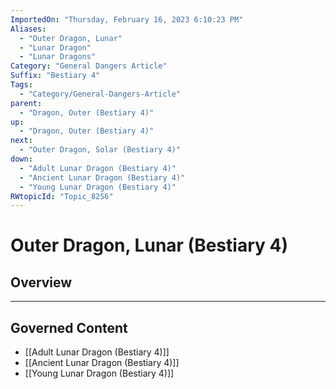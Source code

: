 ```yaml
---
ImportedOn: "Thursday, February 16, 2023 6:10:23 PM"
Aliases:
  - "Outer Dragon, Lunar"
  - "Lunar Dragon"
  - "Lunar Dragons"
Category: "General Dangers Article"
Suffix: "Bestiary 4"
Tags:
  - "Category/General-Dangers-Article"
parent:
  - "Dragon, Outer (Bestiary 4)"
up:
  - "Dragon, Outer (Bestiary 4)"
next:
  - "Outer Dragon, Solar (Bestiary 4)"
down:
  - "Adult Lunar Dragon (Bestiary 4)"
  - "Ancient Lunar Dragon (Bestiary 4)"
  - "Young Lunar Dragon (Bestiary 4)"
RWtopicId: "Topic_8256"
---
```

# Outer Dragon, Lunar (Bestiary 4)
## Overview
---
## Governed Content
- [[Adult Lunar Dragon (Bestiary 4)]]
- [[Ancient Lunar Dragon (Bestiary 4)]]
- [[Young Lunar Dragon (Bestiary 4)]]

